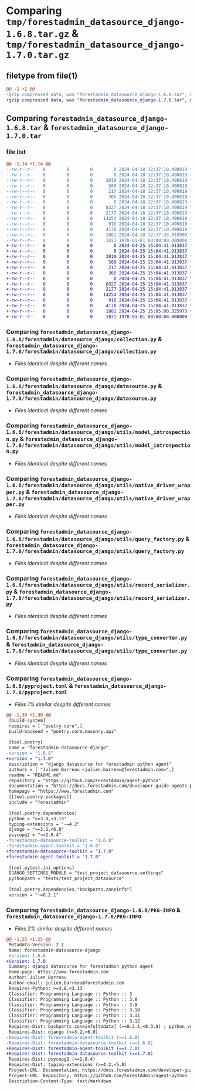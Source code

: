 # Comparing `tmp/forestadmin_datasource_django-1.6.8.tar.gz` & `tmp/forestadmin_datasource_django-1.7.0.tar.gz`

## filetype from file(1)

```diff
@@ -1 +1 @@
-gzip compressed data, was "forestadmin_datasource_django-1.6.8.tar", max compression
+gzip compressed data, was "forestadmin_datasource_django-1.7.0.tar", max compression
```

## Comparing `forestadmin_datasource_django-1.6.8.tar` & `forestadmin_datasource_django-1.7.0.tar`

### file list

```diff
@@ -1,14 +1,14 @@
--rw-r--r--   0        0        0        0 2024-04-18 12:37:10.490819 forestadmin_datasource_django-1.6.8/README.md
--rw-r--r--   0        0        0        0 2024-04-18 12:37:10.490819 forestadmin_datasource_django-1.6.8/forestadmin/datasource_django/__init__.py
--rw-r--r--   0        0        0     3010 2024-04-18 12:37:10.490819 forestadmin_datasource_django-1.6.8/forestadmin/datasource_django/collection.py
--rw-r--r--   0        0        0      589 2024-04-18 12:37:10.490819 forestadmin_datasource_django-1.6.8/forestadmin/datasource_django/datasource.py
--rw-r--r--   0        0        0      217 2024-04-18 12:37:10.490819 forestadmin_datasource_django-1.6.8/forestadmin/datasource_django/exception.py
--rw-r--r--   0        0        0      365 2024-04-18 12:37:10.490819 forestadmin_datasource_django-1.6.8/forestadmin/datasource_django/interface.py
--rw-r--r--   0        0        0        0 2024-04-18 12:37:10.490819 forestadmin_datasource_django-1.6.8/forestadmin/datasource_django/utils/__init__.py
--rw-r--r--   0        0        0     8327 2024-04-18 12:37:10.490819 forestadmin_datasource_django-1.6.8/forestadmin/datasource_django/utils/model_introspection.py
--rw-r--r--   0        0        0     2177 2024-04-18 12:37:10.490819 forestadmin_datasource_django-1.6.8/forestadmin/datasource_django/utils/native_driver_wrapper.py
--rw-r--r--   0        0        0    14254 2024-04-18 12:37:10.490819 forestadmin_datasource_django-1.6.8/forestadmin/datasource_django/utils/query_factory.py
--rw-r--r--   0        0        0      916 2024-04-18 12:37:10.490819 forestadmin_datasource_django-1.6.8/forestadmin/datasource_django/utils/record_serializer.py
--rw-r--r--   0        0        0     4178 2024-04-18 12:37:10.490819 forestadmin_datasource_django-1.6.8/forestadmin/datasource_django/utils/type_converter.py
--rw-r--r--   0        0        0     1881 2024-04-18 12:37:28.910990 forestadmin_datasource_django-1.6.8/pyproject.toml
--rw-r--r--   0        0        0     1071 1970-01-01 00:00:00.000000 forestadmin_datasource_django-1.6.8/PKG-INFO
+-rw-r--r--   0        0        0        0 2024-04-25 15:04:41.913837 forestadmin_datasource_django-1.7.0/README.md
+-rw-r--r--   0        0        0        0 2024-04-25 15:04:41.913837 forestadmin_datasource_django-1.7.0/forestadmin/datasource_django/__init__.py
+-rw-r--r--   0        0        0     3010 2024-04-25 15:04:41.913837 forestadmin_datasource_django-1.7.0/forestadmin/datasource_django/collection.py
+-rw-r--r--   0        0        0      589 2024-04-25 15:04:41.913837 forestadmin_datasource_django-1.7.0/forestadmin/datasource_django/datasource.py
+-rw-r--r--   0        0        0      217 2024-04-25 15:04:41.913837 forestadmin_datasource_django-1.7.0/forestadmin/datasource_django/exception.py
+-rw-r--r--   0        0        0      365 2024-04-25 15:04:41.913837 forestadmin_datasource_django-1.7.0/forestadmin/datasource_django/interface.py
+-rw-r--r--   0        0        0        0 2024-04-25 15:04:41.913837 forestadmin_datasource_django-1.7.0/forestadmin/datasource_django/utils/__init__.py
+-rw-r--r--   0        0        0     8327 2024-04-25 15:04:41.913837 forestadmin_datasource_django-1.7.0/forestadmin/datasource_django/utils/model_introspection.py
+-rw-r--r--   0        0        0     2177 2024-04-25 15:04:41.913837 forestadmin_datasource_django-1.7.0/forestadmin/datasource_django/utils/native_driver_wrapper.py
+-rw-r--r--   0        0        0    14254 2024-04-25 15:04:41.913837 forestadmin_datasource_django-1.7.0/forestadmin/datasource_django/utils/query_factory.py
+-rw-r--r--   0        0        0      916 2024-04-25 15:04:41.913837 forestadmin_datasource_django-1.7.0/forestadmin/datasource_django/utils/record_serializer.py
+-rw-r--r--   0        0        0     4178 2024-04-25 15:04:41.913837 forestadmin_datasource_django-1.7.0/forestadmin/datasource_django/utils/type_converter.py
+-rw-r--r--   0        0        0     1881 2024-04-25 15:05:00.325973 forestadmin_datasource_django-1.7.0/pyproject.toml
+-rw-r--r--   0        0        0     1071 1970-01-01 00:00:00.000000 forestadmin_datasource_django-1.7.0/PKG-INFO
```

### Comparing `forestadmin_datasource_django-1.6.8/forestadmin/datasource_django/collection.py` & `forestadmin_datasource_django-1.7.0/forestadmin/datasource_django/collection.py`

 * *Files identical despite different names*

### Comparing `forestadmin_datasource_django-1.6.8/forestadmin/datasource_django/datasource.py` & `forestadmin_datasource_django-1.7.0/forestadmin/datasource_django/datasource.py`

 * *Files identical despite different names*

### Comparing `forestadmin_datasource_django-1.6.8/forestadmin/datasource_django/utils/model_introspection.py` & `forestadmin_datasource_django-1.7.0/forestadmin/datasource_django/utils/model_introspection.py`

 * *Files identical despite different names*

### Comparing `forestadmin_datasource_django-1.6.8/forestadmin/datasource_django/utils/native_driver_wrapper.py` & `forestadmin_datasource_django-1.7.0/forestadmin/datasource_django/utils/native_driver_wrapper.py`

 * *Files identical despite different names*

### Comparing `forestadmin_datasource_django-1.6.8/forestadmin/datasource_django/utils/query_factory.py` & `forestadmin_datasource_django-1.7.0/forestadmin/datasource_django/utils/query_factory.py`

 * *Files identical despite different names*

### Comparing `forestadmin_datasource_django-1.6.8/forestadmin/datasource_django/utils/record_serializer.py` & `forestadmin_datasource_django-1.7.0/forestadmin/datasource_django/utils/record_serializer.py`

 * *Files identical despite different names*

### Comparing `forestadmin_datasource_django-1.6.8/forestadmin/datasource_django/utils/type_converter.py` & `forestadmin_datasource_django-1.7.0/forestadmin/datasource_django/utils/type_converter.py`

 * *Files identical despite different names*

### Comparing `forestadmin_datasource_django-1.6.8/pyproject.toml` & `forestadmin_datasource_django-1.7.0/pyproject.toml`

 * *Files 1% similar despite different names*

```diff
@@ -1,30 +1,30 @@
 [build-system]
 requires = [ "poetry-core",]
 build-backend = "poetry.core.masonry.api"
 
 [tool.poetry]
 name = "forestadmin-datasource-django"
-version = "1.6.8"
+version = "1.7.0"
 description = "django datasource for forestadmin python agent"
 authors = [ "Julien Barreau <julien.barreau@forestadmin.com>",]
 readme = "README.md"
 repository = "https://github.com/ForestAdmin/agent-python"
 documentation = "https://docs.forestadmin.com/developer-guide-agents-python/"
 homepage = "https://www.forestadmin.com"
 [[tool.poetry.packages]]
 include = "forestadmin"
 
 [tool.poetry.dependencies]
 python = ">=3.8,<3.13"
 typing-extensions = "~=4.2"
 django = ">=3.2,<6.0"
 psycopg2 = ">=2.8.4"
-forestadmin-datasource-toolkit = "1.6.8"
-forestadmin-agent-toolkit = "1.6.8"
+forestadmin-datasource-toolkit = "1.7.0"
+forestadmin-agent-toolkit = "1.7.0"
 
 [tool.pytest.ini_options]
 DJANGO_SETTINGS_MODULE = "test_project_datasource.settings"
 pythonpath = "tests/test_project_datasource"
 
 [tool.poetry.dependencies."backports.zoneinfo"]
 version = "~=0.2.1"
```

### Comparing `forestadmin_datasource_django-1.6.8/PKG-INFO` & `forestadmin_datasource_django-1.7.0/PKG-INFO`

 * *Files 2% similar despite different names*

```diff
@@ -1,25 +1,25 @@
 Metadata-Version: 2.1
 Name: forestadmin-datasource-django
-Version: 1.6.8
+Version: 1.7.0
 Summary: django datasource for forestadmin python agent
 Home-page: https://www.forestadmin.com
 Author: Julien Barreau
 Author-email: julien.barreau@forestadmin.com
 Requires-Python: >=3.8,<3.13
 Classifier: Programming Language :: Python :: 3
 Classifier: Programming Language :: Python :: 3.8
 Classifier: Programming Language :: Python :: 3.9
 Classifier: Programming Language :: Python :: 3.10
 Classifier: Programming Language :: Python :: 3.11
 Classifier: Programming Language :: Python :: 3.12
 Requires-Dist: backports.zoneinfo[tzdata] (>=0.2.1,<0.3.0) ; python_version < "3.9"
 Requires-Dist: django (>=3.2,<6.0)
-Requires-Dist: forestadmin-agent-toolkit (==1.6.8)
-Requires-Dist: forestadmin-datasource-toolkit (==1.6.8)
+Requires-Dist: forestadmin-agent-toolkit (==1.7.0)
+Requires-Dist: forestadmin-datasource-toolkit (==1.7.0)
 Requires-Dist: psycopg2 (>=2.8.4)
 Requires-Dist: typing-extensions (>=4.2,<5.0)
 Project-URL: Documentation, https://docs.forestadmin.com/developer-guide-agents-python/
 Project-URL: Repository, https://github.com/ForestAdmin/agent-python
 Description-Content-Type: text/markdown
```

